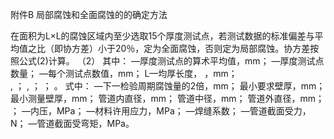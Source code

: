 附件B
局部腐蚀和全面腐蚀的的确定方法

在面积为L×L的腐蚀区域内至少选取15个厚度测试点，若测试数据的标准偏差与平均值之比（即协方差）小于20％，定为全面腐蚀，否则定为局部腐蚀。协方差按照公式(2)计算。
                          （2）
其中：
 —厚度测试点的算术平均值，mm；
 —厚度测试点数量；
 —每个测试点数值，mm；
L—均厚长度， ，mm；      
  , ；
 , ；
 ；
 。
式中： —下一检验周期腐蚀量的2倍，mm；
    最小要求壁厚，mm；
 最小测量壁厚，mm；
 管道内直径，mm；
 管道中径，mm；
 管道外直径，mm；
 ；
 —内压，MPa；
 —材料许用应力，MPa；
 —焊缝系数；
 —管道截面受力，N；
 —管道截面受弯矩，MPa。 


